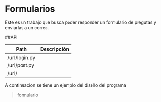 # Formularios

Este es un trabajo que busca poder responder un formulario de pregutas y enviarlas a un correo.

##API

| Path                  | Descripción |
| --------------------- | ----------- |
| /url/login.py            |             |
| /url/post.py        |             |
| /url/             |             |


A continuacion se tiene un ejemplo del diseño del programa

<!-- Blockquote -->
> formulario
